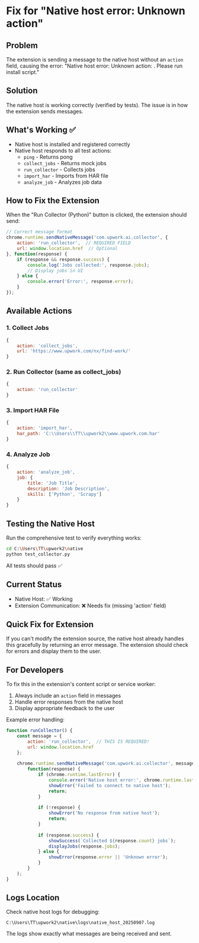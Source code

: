 # Fix for "Native host error: Unknown action"

## Problem
The extension is sending a message to the native host without an `action` field, causing the error:
"Native host error: Unknown action: . Please run install script."

## Solution

The native host is working correctly (verified by tests). The issue is in how the extension sends messages.

## What's Working ✅
- Native host is installed and registered correctly
- Native host responds to all test actions:
  - `ping` - Returns pong
  - `collect_jobs` - Returns mock jobs
  - `run_collector` - Collects jobs
  - `import_har` - Imports from HAR file
  - `analyze_job` - Analyzes job data

## How to Fix the Extension

When the "Run Collector (Python)" button is clicked, the extension should send:

```javascript
// Correct message format
chrome.runtime.sendNativeMessage('com.upwork.ai.collector', {
    action: 'run_collector',  // REQUIRED FIELD
    url: window.location.href  // Optional
}, function(response) {
    if (response && response.success) {
        console.log('Jobs collected:', response.jobs);
        // Display jobs in UI
    } else {
        console.error('Error:', response.error);
    }
});
```

## Available Actions

### 1. Collect Jobs
```javascript
{
    action: 'collect_jobs',
    url: 'https://www.upwork.com/nx/find-work/'
}
```

### 2. Run Collector (same as collect_jobs)
```javascript
{
    action: 'run_collector'
}
```

### 3. Import HAR File
```javascript
{
    action: 'import_har',
    har_path: 'C:\\Users\\TT\\upwork2\\www.upwork.com.har'
}
```

### 4. Analyze Job
```javascript
{
    action: 'analyze_job',
    job: {
        title: 'Job Title',
        description: 'Job Description',
        skills: ['Python', 'Scrapy']
    }
}
```

## Testing the Native Host

Run the comprehensive test to verify everything works:
```bash
cd C:\Users\TT\upwork2\native
python test_collector.py
```

All tests should pass ✅

## Current Status
- Native Host: ✅ Working
- Extension Communication: ❌ Needs fix (missing 'action' field)

## Quick Fix for Extension

If you can't modify the extension source, the native host already handles this gracefully by returning an error message. The extension should check for errors and display them to the user.

## For Developers

To fix this in the extension's content script or service worker:

1. Always include an `action` field in messages
2. Handle error responses from the native host
3. Display appropriate feedback to the user

Example error handling:
```javascript
function runCollector() {
    const message = {
        action: 'run_collector',  // THIS IS REQUIRED!
        url: window.location.href
    };
    
    chrome.runtime.sendNativeMessage('com.upwork.ai.collector', message, 
        function(response) {
            if (chrome.runtime.lastError) {
                console.error('Native host error:', chrome.runtime.lastError);
                showError('Failed to connect to native host');
                return;
            }
            
            if (!response) {
                showError('No response from native host');
                return;
            }
            
            if (response.success) {
                showSuccess(`Collected ${response.count} jobs`);
                displayJobs(response.jobs);
            } else {
                showError(response.error || 'Unknown error');
            }
        }
    );
}
```

## Logs Location

Check native host logs for debugging:
```
C:\Users\TT\upwork2\native\logs\native_host_20250907.log
```

The logs show exactly what messages are being received and sent.
